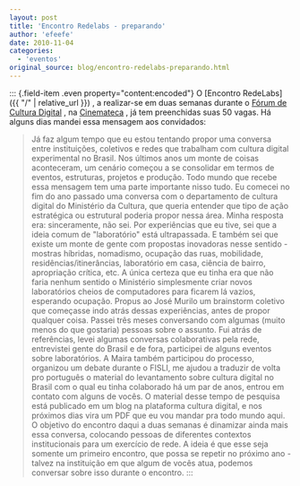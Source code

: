 ```yaml
---
layout: post
title: 'Encontro Redelabs - preparando'
author: 'efeefe'
date: 2010-11-04
categories:
  - 'eventos'
original_source: blog/encontro-redelabs-preparando.html
---
```


::: {.field-item .even property="content:encoded"}
O [Encontro RedeLabs]({{ "/" \| relative_url }}) , a realizar-se em duas semanas durante o [Fórum de Cultura Digital](http://culturadigital.br/forum2010) , na [Cinemateca](http://cinemateca.gov.br/) , já tem preenchidas suas 50 vagas. Há alguns dias mandei essa mensagem aos convidados:

> Já faz algum tempo que eu estou tentando propor uma conversa entre instituições, coletivos e redes que trabalham com cultura digital experimental no Brasil. Nos últimos anos um monte de coisas aconteceram, um cenário começou a se consolidar em termos de eventos, estruturas, projetos e produção. Todo mundo que recebe essa mensagem tem uma parte importante nisso tudo. Eu comecei no fim do ano passado uma conversa com o departamento de cultura digital do Ministério da Cultura, que queria entender que tipo de ação estratégica ou estrutural poderia propor nessa área. Minha resposta era: sinceramente, não sei. Por experiências que eu tive, sei que a ideia comum de \"laboratório\" está ultrapassada. E também sei que existe um monte de gente com propostas inovadoras nesse sentido - mostras híbridas, nomadismo, ocupação das ruas, mobilidade, residências/itinerâncias, laboratório em casa, ciência de bairro, apropriação crítica, etc. A única certeza que eu tinha era que não faria nenhum sentido o Ministério simplesmente criar novos laboratórios cheios de computadores para ficarem lá vazios, esperando ocupação. Propus ao José Murilo um brainstorm coletivo que começasse indo atrás dessas experiências, antes de propor qualquer coisa. Passei três meses conversando com algumas (muito menos do que gostaria) pessoas sobre o assunto. Fui atrás de referências, levei algumas conversas colaborativas pela rede, entrevistei gente do Brasil e de fora, participei de alguns eventos sobre laboratórios. A Maira também participou do processo, organizou um debate durante o FISLI, me ajudou a traduzir de volta pro português o material do levantamento sobre cultura digital no Brasil com o qual eu tinha colaborado há um par de anos, entrou em contato com alguns de vocês. O material desse tempo de pesquisa está publicado em um blog na plataforma cultura digital, e nos próximos dias vira um PDF que eu vou mandar pra todo mundo aqui. O objetivo do encontro daqui a duas semanas é dinamizar ainda mais essa conversa, colocando pessoas de diferentes contextos institucionais para um exercício de rede. A ideia é que esse seja somente um primeiro encontro, que possa se repetir no próximo ano - talvez na instituição em que algum de vocês atua, podemos conversar sobre isso durante o encontro.
:::
